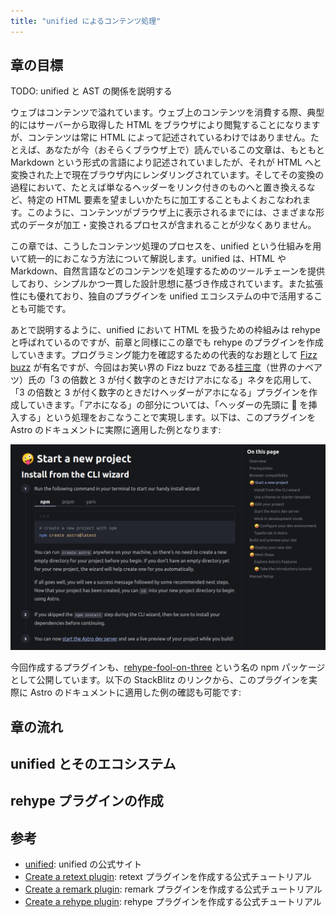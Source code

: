 ```yaml
---
title: "unified によるコンテンツ処理"
---
```


## 章の目標

TODO: unified と AST の関係を説明する

ウェブはコンテンツで溢れています。ウェブ上のコンテンツを消費する際、典型的にはサーバーから取得した HTML をブラウザにより閲覧することになりますが、コンテンツは常に HTML によって記述されているわけではありません。たとえば、あなたが今（おそらくブラウザ上で）読んでいるこの文章は、もともと Markdown という形式の言語により記述されていましたが、それが HTML へと変換された上で現在ブラウザ内にレンダリングされています。そしてその変換の過程において、たとえば単なるヘッダーをリンク付きのものへと置き換えるなど、特定の HTML 要素を望ましいかたちに加工することもよくおこなわれます。このように、コンテンツがブラウザ上に表示されるまでには、さまざまな形式のデータが加工・変換されるプロセスが含まれることが少なくありません。

<!-- こうしたコンテンツ形式の相互変換においても、AST が活躍します。 -->

この章では、こうしたコンテンツ処理のプロセスを、unified という仕組みを用いて統一的におこなう方法について解説します。unified は、HTML や Markdown、自然言語などのコンテンツを処理するためのツールチェーンを提供しており、シンプルかつ一貫した設計思想に基づき作成されています。また拡張性にも優れており、独自のプラグインを unified エコシステムの中で活用することも可能です。

あとで説明するように、unified において HTML を扱うための枠組みは rehype と呼ばれているのですが、前章と同様にこの章でも rehype のプラグインを作成していきます。プログラミング能力を確認するための代表的なお題として [Fizz buzz](https://en.wikipedia.org/wiki/Fizz_buzz) が有名ですが、今回はお笑い界の Fizz buzz である[桂三度](https://ja.wikipedia.org/wiki/%E6%A1%82%E4%B8%89%E5%BA%A6)（世界のナベアツ）氏の「3 の倍数と 3 が付く数字のときだけアホになる」ネタを応用して、「3 の倍数と 3 が付く数字のときだけヘッダーがアホになる」プラグインを作成していきます。「アホになる」の部分については、「ヘッダーの先頭に 🤪 を挿入する」という処理をおこなうことで実現します。以下は、このプラグインを Astro のドキュメントに実際に適用した例となります:

![3 の倍数と 3 が付く数字のときだけアホになる Astro ドキュメント](/images/abstract-syntax-tree-for-frontend-developers/fool-on-three-demo.png)

今回作成するプラグインも、[rehype-fool-on-three](https://www.npmjs.com/package/rehype-fool-on-three) という名の npm パッケージとして公開しています。以下の StackBlitz のリンクから、このプラグインを実際に Astro のドキュメントに適用した例の確認も可能です:

<!-- TODO: StackBlitz へのリンク -->


## 章の流れ


## unified とそのエコシステム


## rehype プラグインの作成


## 参考

- [unified](https://unifiedjs.com/): unified の公式サイト
- [Create a retext plugin](https://unifiedjs.com/learn/guide/create-a-retext-plugin/): retext プラグインを作成する公式チュートリアル
- [Create a remark plugin](https://unifiedjs.com/learn/guide/create-a-remark-plugin/): remark プラグインを作成する公式チュートリアル
- [Create a rehype plugin](https://unifiedjs.com/learn/guide/create-a-rehype-plugin/): rehype プラグインを作成する公式チュートリアル
